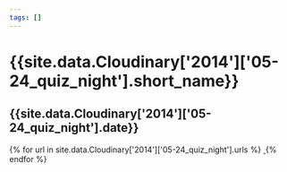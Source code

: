 ```yaml
---
tags: []
---
```

<div itemscope itemtype="http://schema.org/Photograph">
  <h1>{{site.data.Cloudinary['2014']['05-24_quiz_night'].short_name}}</h1>
  <h2 class="event-date">{{site.data.Cloudinary['2014']['05-24_quiz_night'].date}}</h2>
  {% for url in site.data.Cloudinary['2014']['05-24_quiz_night'].urls %}
    <a itemprop="image" class="swipebox" title="" href="{{ site.cloudinary.baseurl }}/{{ url }}">
      <img alt="" itemprop="thumbnailUrl" src="{{ site.cloudinary.baseurl }}/h_150/{{ url }}" />
      <meta itemprop="isFamilyFriendly" content="true" />
    </a>
  {% endfor %}
</div>
